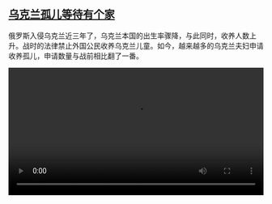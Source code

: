 <!--1733845625000-->
[乌克兰孤儿等待有个家](https://www.dw.com/zh/%E4%B9%8C%E5%85%8B%E5%85%B0%E5%AD%A4%E5%84%BF%E7%AD%89%E5%BE%85%E6%9C%89%E4%B8%AA%E5%AE%B6/a-70940152)
------

<p>俄罗斯入侵乌克兰近三年了，乌克兰本国的出生率骤降，与此同时，收养人数上升。战时的法律禁止外国公民收养乌克兰儿童。如今，越来越多的乌克兰夫妇申请收养孤儿，申请数量与战前相比翻了一番。</small></p><video src="https://tvdownloaddw-a.akamaihd.net/Events/mp4/vdt_zh/2024/dwvgchi241202_ukraineadoption_01icw_AVC_1280x720.mp4" controls style="width:100%"></video>
